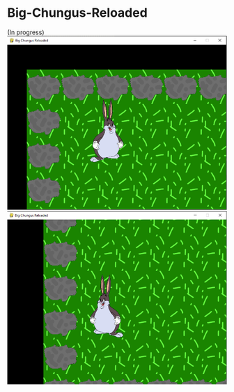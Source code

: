 # Big-Chungus-Reloaded
(In progress)
![alt text](https://raw.githubusercontent.com/spowellcode/Big-Chungus-Reloaded/main/BigChungusReloaded/screenshot.PNG)
![alt text](https://raw.githubusercontent.com/spowellcode/Big-Chungus-Reloaded/main/BigChungusReloaded/bigchungus1.PNG)
